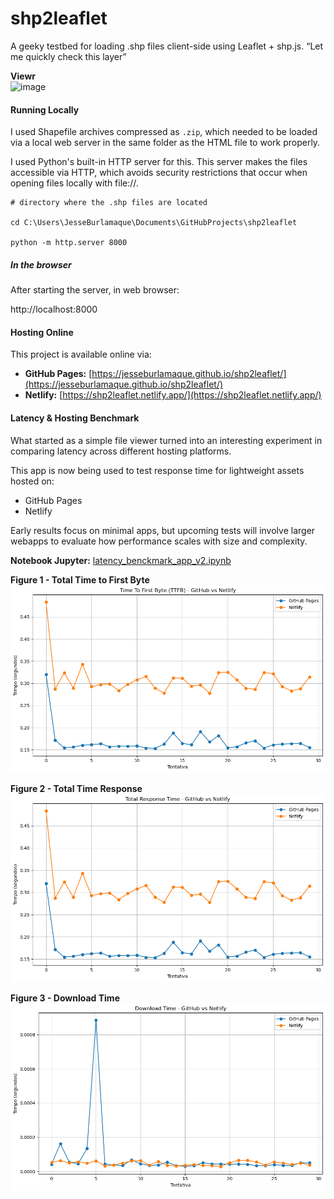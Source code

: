 # shp2leaflet
A geeky testbed for loading .shp files client-side using Leaflet + shp.js. “Let me quickly check this layer”

**Viewr**  
![image](img/viewr.gif)

#### Running Locally

I used Shapefile archives compressed as `.zip`, which needed to be loaded via a local web server in the same folder as the HTML file to work properly.

I used Python's built-in HTTP server for this. This server makes the files accessible via HTTP, which avoids security restrictions that occur when opening files locally with file://.

```shell
# directory where the .shp files are located

cd C:\Users\JesseBurlamaque\Documents\GitHubProjects\shp2leaflet

python -m http.server 8000
```

##### In the browser

After starting the server, in web browser:

http://localhost:8000

#### Hosting Online

This project is available online via:

- **GitHub Pages:** [https://jesseburlamaque.github.io/shp2leaflet/](https://jesseburlamaque.github.io/shp2leaflet/)
- **Netlify:** [https://shp2leaflet.netlify.app/](https://shp2leaflet.netlify.app/)

#### Latency & Hosting Benchmark

What started as a simple file viewer turned into an interesting experiment in comparing latency across different hosting platforms.

This app is now being used to test response time for lightweight assets hosted on:

- GitHub Pages
- Netlify

Early results focus on minimal apps, but upcoming tests will involve larger webapps to evaluate how performance scales with size and complexity.

**Notebook Jupyter:** [latency_benckmark_app_v2.ipynb](https://github.com/jesseburlamaque/shp2leaflet/blob/main/latency_benckmark_app_v2.ipynb)


**Figure 1 - Total Time to First Byte**  
![image](img/v1-time-to-first-byte.png)

**Figure 2 - Total Time Response**  
![image](img/v1-total-time-response.png)

**Figure 3 - Download Time**  
![image](img/v1-download-time.png)

